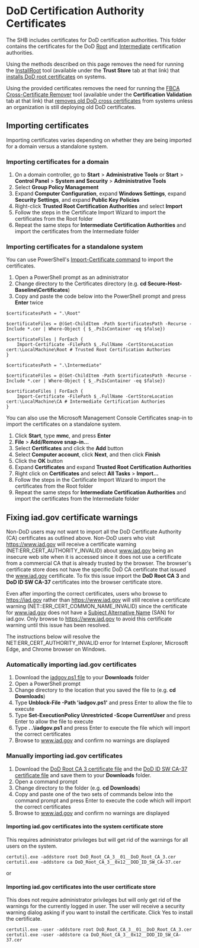 # DoD Certification Authority Certificates

The SHB includes certificates for DoD certification authorities. This folder contains  the certificates for the DoD [Root](./Root/) and [Intermediate](./Intermediate/) certification authorities.


Using the methods described on this page removes the need for running the [InstallRoot](http://iase.disa.mil/pki-pke/Pages/tools.aspx) tool (available under the **Trust Store** tab at that link) that [installs DoD root certificates](http://iase.disa.mil/pki-pke/Documents/InstallRoot%204_1%20NIPRNET_User_Guide_02132015.pdf) on systems.


Using the provided certificates removes the need for running the [FBCA Cross-Certificate Remover](http://iase.disa.mil/pki-pke/Pages/tools.aspx) tool (available under the **Certification Validation** tab at that link) that [removes old DoD cross certificates](http://iasecontent.disa.mil/pki-pke/unclass-fbca_cross_cert_remover_user_guide_v113.pdf) from systems unless an organization is still deploying old DoD certificates.


## Importing certificates
Importing certificates varies depending on whether they are being imported for a domain versus a standalone system.

### Importing certificates for a domain

1. On a domain controller, go to **Start** > **Administrative Tools** or **Start** > **Control Panel** > **System and Security** > **Administrative Tools**
1. Select **Group Policy Management**
1. Expand **Computer Configuration**, expand **Windows Settings**, expand **Security Settings**, and expand **Public Key Policies**
1. Right-click **Trusted Root Certification Authorities** and select **Import**
1. Follow the steps in the Certificate Import Wizard to import the certificates from the Root folder
1. Repeat the same steps for **Intermediate Certification Authorities** and import the certificates from the Intermediate folder


### Importing certificates for a standalone system

You can use PowerShell's [Import-Certificate command](https://technet.microsoft.com/en-us/%5Clibrary/hh848630(v=wps.630).aspx) to import the certificates. 

1. Open a PowerShell prompt as an administrator
1. Change directory to the Certificates directory (e.g. **cd Secure-Host-Baseline\\Certificates**)
1. Copy and paste the code below into the PowerShell prompt and press **Enter** twice


```
$certificatesPath = ".\Root"

$certificateFiles = @(Get-ChildItem -Path $certificatesPath -Recurse -Include *.cer | Where-Object { $_.PsIsContainer -eq $false})

$certificateFiles | ForEach {
    Import-Certificate -FilePath $_.FullName -CertStoreLocation cert:\LocalMachine\Root # Trusted Root Certification Authories
}

$certificatesPath = ".\Intermediate"

$certificateFiles = @(Get-ChildItem -Path $certificatesPath -Recurse -Include *.cer | Where-Object { $_.PsIsContainer -eq $false})

$certificateFiles | ForEach {
    Import-Certificate -FilePath $_.FullName -CertStoreLocation cert:\LocalMachine\CA # Intermediate Certification Authories
}
```

You can also use the Microsoft Management Console Certificates snap-in to import the certificates on a standalone system.

1. Click **Start**, type **mmc**, and press **Enter**
1. **File** > **Add/Remove snap-in...**
1. Select **Certificates** and click the **Add** button
1. Select **Computer account**, click **Next**, and then click **Finish**
1. Click the **OK** button
1. Expand **Certificates** and expand **Trusted Root Certification Authorities**
1. Right click on **Certificates** and select **All Tasks** > **Import...**
1. Follow the steps in the Certificate Import Wizard to import the certificates from the Root folder
1. Repeat the same steps for **Intermediate Certification Authorities** and import the certificates from the Intermediate folder

## Fixing iad.gov certificate warnings
Non-DoD users may not want to import all the DoD Certificate Authority (CA) certificates as outlined above. Non-DoD users who visit https://www.iad.gov will receive a certificate warning (NET:ERR_CERT_AUTHORITY_INVALID) about www.iad.gov being an insecure web site when it is accessed since it does not use a certificate from a commercial CA that is already trusted by the browser. The browser's certificate store does not have the specific DoD CA certificate that issued the www.iad.gov certificate. To fix this issue import the **DoD Root CA 3** and **DoD ID SW CA-37** certificates into the browser certificate store.

Even after importing the correct certificates, users who browse to https://iad.gov rather than https://www.iad.gov will still receive a certificate warning (NET::ERR_CERT_COMMON_NAME_INVALID) since the certificate for www.iad.gov does not have a [Subject Alternative Name](https://en.wikipedia.org/wiki/Subject_Alternative_Name) (SAN) for iad.gov. Only browse to https://www.iad.gov to avoid this certificate warning until this issue has been resolved.

The instructions below will resolve the NET:ERR_CERT_AUTHORITY_INVALID error for Internet Explorer, Microsoft Edge, and Chrome browser on Windows.

### Automatically importing iad.gov certificates
1. Download the [iadgov.ps1 file](./Scripts/iadgov.ps1?raw=true) to your **Downloads** folder
1. Open a PowerShell prompt
1. Change directory to the location that you saved the file to (e.g. **cd Downloads**)
1. Type **Unblock-File -Path 'iadgov.ps1'** and press Enter to allow the file to execute
1. Type **Set-ExecutionPolicy Unrestricted -Scope CurrentUser** and press Enter to allow the file to execute
1. Type **. .\\iadgov.ps1** and press Enter to execute the file which will import the correct certificates
1. Browse to www.iad.gov and confirm no warnings are displayed

### Manually importing iad.gov certificates

1. Download the [DoD Root CA 3 certificate file](https://raw.githubusercontent.com/iadgov/Secure-Host-Baseline/master/Certificates/Root/DoD_Root_CA_3__01__DoD_Root_CA_3.cer) and the [DoD ID SW CA-37 certificate file](https://raw.githubusercontent.com/iadgov/Secure-Host-Baseline/master/Certificates/Intermediate/DoD_Root_CA_3__0x12__DOD_ID_SW_CA-37.cer) and save them to your **Downloads** folder.
1. Open a command prompt
1. Change directory to the folder (e.g. **cd Downloads**)
1. Copy and paste one of the two sets of commands below into the command prompt and press Enter to execute the code which will import the correct certificates
1. Browse to www.iad.gov and confirm no warnings are displayed


#### Importing iad.gov certificates into the system certificate store
This requires administrator privileges but will get rid of the warnings for all users on the system.
```
certutil.exe -addstore root DoD_Root_CA_3__01__DoD_Root_CA_3.cer
certutil.exe -addstore ca DoD_Root_CA_3__0x12__DOD_ID_SW_CA-37.cer
```

or

#### Importing iad.gov certificates into the user certificate store
This does not require administrator privileges but will only get rid of the warnings for the currently logged in user. The user will receive a security warning dialog asking if you want to install the certificate. Click Yes to install the certificate.
```
certutil.exe -user -addstore root DoD_Root_CA_3__01__DoD_Root_CA_3.cer
certutil.exe -user -addstore ca DoD_Root_CA_3__0x12__DOD_ID_SW_CA-37.cer
```